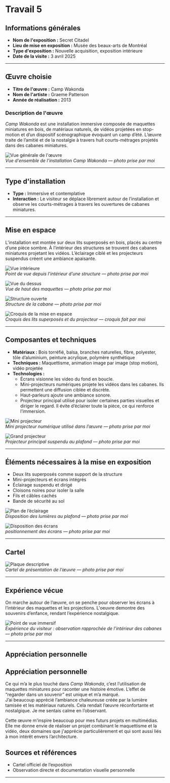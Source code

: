 # Travail 5

## Informations générales

- **Nom de l'exposition :** Secret Citadel  
- **Lieu de mise en exposition :** Musée des beaux-arts de Montréal  
- **Type d'exposition :** Nouvelle acquisition, exposition intérieure  
- **Date de la visite :** 3 avril 2025

---

## Œuvre choisie

- **Titre de l'œuvre :** Camp Wakonda  
- **Nom de l'artiste :** Graeme Patterson  
- **Année de réalisation :** 2013

### Description de l'œuvre

*Camp Wakonda* est une installation immersive composée de maquettes miniatures en bois, de matériaux naturels, de vidéos projetées en stop-motion et d’un dispositif scénographique évoquant un camp d’été. L’œuvre traite  de l’amitié et de la nostalgie à travers huit courts-métrages projetés dans des cabanes miniatures.

![Vue générale de l'œuvre](photos_MBAM/oeuvre_ensemble.jpeg)  
*Vue d'ensemble de l'installation Camp Wakonda — photo prise par moi*

---

## Type d'installation

- **Type :** Immersive et contemplative  
- **Interaction :** Le visiteur se déplace librement autour de l’installation et observe les courts-métrages à travers les ouvertures de cabanes miniatures.
---

## Mise en espace

L’installation est montée sur deux lits superposés en bois, placés au centre d’une pièce sombre. À l’intérieur des structures se trouvent des cabanes miniatures projetant les vidéos. L’éclairage ciblé et les projecteurs suspendus créent une ambiance apaisante.

![Vue intérieure](photos_MBAM/point_vue_interieur.jpeg)  
*Point de vue depuis l’intérieur d’une structure — photo prise par moi*

![Vue du dessus](photos_MBAM/point_vue_dessus.jpeg)  
*Vue de haut des maquettes — photo prise par moi*

![Structure ouverte](photos_MBAM/point_vue_structure.jpeg)  
*Structure de la cabane — photo prise par moi*

![Croquis de la mise en espace](photos_MBAM/croquis_mise_en_espace.png)  
*Croquis des lits superposés et du projecteur — croquis fait par moi*

---

## Composantes et techniques

- **Matériaux :** Bois torréfié, balsa, branches naturelles, fibre, polyester, tôle d’aluminium, peinture acrylique, polymère synthétique  
- **Techniques :** Maquettisme, animation image par image (stop motion), vidéo projetée  
- **Technologies :**  
  - Écrans visionne les video du fond en boucle. 
  - Mini-projecteurs numériques  projete les vidéos dans les cabanes. Ils permettent une diffusion ciblée et discrète.
  - Haut-parleurs ajoute une ambiance sonore.
  - Projecteur principal utilisé pour isoler certaines parties visuelles et diriger le regard. Il évite d’éclairer toute la pièce, ce qui renforce l’immersion.


![Mini projecteur](photos_MBAM/micro_projecteur.jpeg)  
*Mini projecteur numérique utilisé dans l’œuvre — photo prise par moi*

![Grand projecteur](photos_MBAM/grand_projecteur.jpeg)  
*Projecteur principal suspendu au plafond — photo prise par moi*

---

## Éléments nécessaires à la mise en exposition

- Deux lits superposés comme support de la structure  
- Mini-projecteurs et écrans intégrés  
- Éclairage suspendu et dirigé  
- Cloisons noires pour isoler la salle  
- Fils et câbles cachés  
- Bande de sécurité au sol

![Plan de l’éclairage](photos_MBAM/plan_eclairage.jpeg)  
*Disposition des lumières au plafond — photo prise par moi*

![Disposition des écrans](photos_MBAM/plan_tv.jpeg)  
*positionnement des écrans  — photo prise par moi*

---

## Cartel

![Plaque descriptive](photos_MBAM/plaque_info.jpeg)  
*Cartel de présentation de l’œuvre — photo prise par moi*

---

## Expérience vécue

On marche autour de l’œuvre, on se penche pour observer les écrans à l’intérieur des maquettes et les projections. L'oeuvre demontre des souvenirs d’enfance, rendant l’expérience nostalgique.

![Point de vue immersif](photos_MBAM/point_vue_interieur.jpeg)  
*Expérience du visiteur : observation rapprochée de l’intérieur des cabanes — photo prise par moi*

---

## Appréciation personnelle

## Appréciation personnelle

Ce qui m’a le plus touché dans *Camp Wakonda*, c’est l’utilisation de maquettes miniatures pour raconter une histoire émotive. L’effet de “regarder dans un souvenir” est unique et m’a marqué.  
J’ai beaucoup apprécié l’ambiance chaleureuse créée par la lumière tamisée et les matériaux naturels. Cela rendait l’œuvre réconfortante et nostalgique. Je me sentais calme en l’observant.

Cette œuvre m’inspire beaucoup pour mes futurs projets en multimédias. Elle me donne envie de réaliser un projet combinant le maquettisme et la vidéo, deux domaines que j'apprécie particulièrement et qui sont aussi liés à mon intérêt envers l’architecture.


## Sources et références

- Cartel officiel de l’exposition   
- Observation directe et documentation visuelle personnelle  


---





